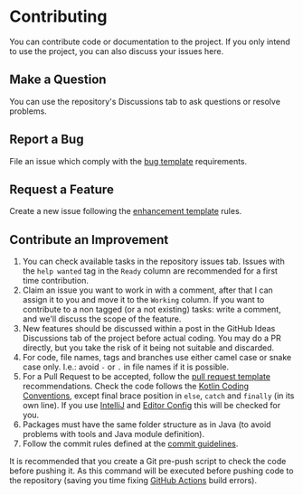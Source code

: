 
# Contributing
You can contribute code or documentation to the project. If you only intend to use the project, you
can also discuss your issues here.

## Make a Question
You can use the repository's Discussions tab to ask questions or resolve problems.

## Report a Bug
File an issue which comply with the [bug template] requirements.

[bug template]: https://github.com/hexagontk/.github/blob/master/.github/ISSUE_TEMPLATE/bug.md

## Request a Feature
Create a new issue following the [enhancement template] rules.

[enhancement template]: https://github.com/hexagontk/.github/blob/master/.github/ISSUE_TEMPLATE/enhancement.md

## Contribute an Improvement
1. You can check available tasks in the repository issues tab. Issues with the `help wanted` tag in
   the `Ready` column are recommended for a first time contribution.
2. Claim an issue you want to work in with a comment, after that I can assign it to you and move it
   to the `Working` column. If you want to contribute to a non tagged (or a not existing) tasks:
   write a comment, and we'll discuss the scope of the feature.
3. New features should be discussed within a post in the GitHub Ideas Discussions tab of the project
   before actual coding. You may do a PR directly, but you take the risk of it being not suitable
   and discarded.
4. For code, file names, tags and branches use either camel case or snake case only. I.e.: avoid `-`
   or `.` in file names if it is possible.
5. For a Pull Request to be accepted, follow the [pull request template] recommendations. Check the
   code follows the [Kotlin Coding Conventions], except final brace position in `else`, `catch` and
   `finally` (in its own line). If you use [IntelliJ] and [Editor Config] this will be checked for
   you.
6. Packages must have the same folder structure as in Java (to avoid problems with tools and Java
   module definition).
7. Follow the commit rules defined at the [commit guidelines].

[pull request template]: https://github.com/hexagontk/.github/blob/master/pull_request_template.md
[IntelliJ]: https://www.jetbrains.com/idea
[Editor Config]: https://editorconfig.org
[Kotlin Coding Conventions]: https://kotlinlang.org/docs/reference/coding-conventions.html
[commit guidelines]: https://github.com/hexagontk/.github/blob/master/commits.md

It is recommended that you create a Git pre-push script to check the code before pushing it. As
this command will be executed before pushing code to the repository (saving you time fixing
[GitHub Actions] build errors).

[GitHub Actions]: https://github.com/features/actions
